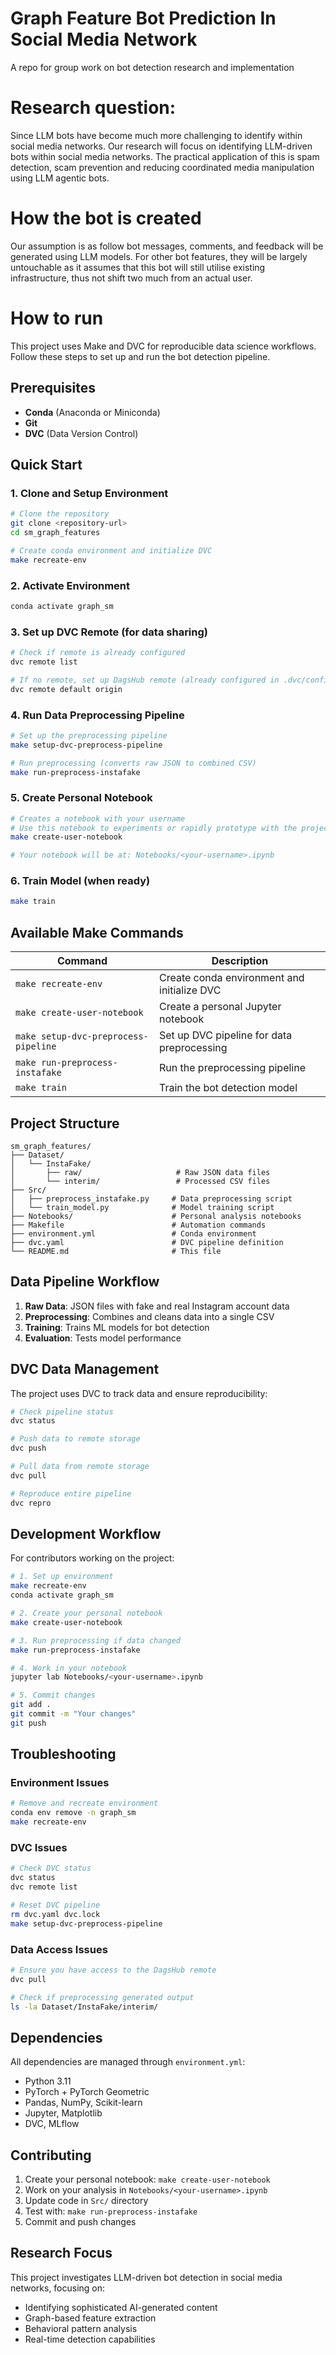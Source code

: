 # Graph Feature Bot Prediction In Social Media Network

A repo for group work on bot detection research and implementation

# Research question:

Since LLM bots have become much more challenging to identify within social media networks. Our research will focus on identifying LLM-driven bots within social media networks. The practical application of this is spam detection, scam prevention and reducing coordinated media manipulation using LLM agentic bots.


# How the bot is created

Our assumption is as follow bot messages, comments, and feedback will be generated using LLM models. For other bot features, they will be largely untouchable as it assumes that this bot will still utilise existing infrastructure, thus not shift two much from an actual user.

# How to run

This project uses Make and DVC for reproducible data science workflows. Follow these steps to set up and run the bot detection pipeline.

## Prerequisites

- **Conda** (Anaconda or Miniconda)
- **Git**
- **DVC** (Data Version Control)

## Quick Start

### 1. Clone and Setup Environment
```bash
# Clone the repository
git clone <repository-url>
cd sm_graph_features

# Create conda environment and initialize DVC
make recreate-env
```

### 2. Activate Environment
```bash
conda activate graph_sm
```

### 3. Set up DVC Remote (for data sharing)
```bash
# Check if remote is already configured
dvc remote list

# If no remote, set up DagsHub remote (already configured in .dvc/config)
dvc remote default origin
```

### 4. Run Data Preprocessing Pipeline
```bash
# Set up the preprocessing pipeline
make setup-dvc-preprocess-pipeline

# Run preprocessing (converts raw JSON to combined CSV)
make run-preprocess-instafake
```

### 5. Create Personal Notebook
```bash
# Creates a notebook with your username
# Use this notebook to experiments or rapidly prototype with the project
make create-user-notebook

# Your notebook will be at: Notebooks/<your-username>.ipynb
```

### 6. Train Model (when ready)
```bash
make train
```

## Available Make Commands

| Command | Description |
|---------|-------------|
| `make recreate-env` | Create conda environment and initialize DVC |
| `make create-user-notebook` | Create a personal Jupyter notebook |
| `make setup-dvc-preprocess-pipeline` | Set up DVC pipeline for data preprocessing |
| `make run-preprocess-instafake` | Run the preprocessing pipeline |
| `make train` | Train the bot detection model |

## Project Structure

```
sm_graph_features/
├── Dataset/
│   └── InstaFake/
│       ├── raw/                     # Raw JSON data files
│       └── interim/                 # Processed CSV files
├── Src/
│   ├── preprocess_instafake.py     # Data preprocessing script
│   └── train_model.py              # Model training script
├── Notebooks/                      # Personal analysis notebooks
├── Makefile                        # Automation commands
├── environment.yml                 # Conda environment
├── dvc.yaml                        # DVC pipeline definition
└── README.md                       # This file
```

## Data Pipeline Workflow

1. **Raw Data**: JSON files with fake and real Instagram account data
2. **Preprocessing**: Combines and cleans data into a single CSV
3. **Training**: Trains ML models for bot detection
4. **Evaluation**: Tests model performance

## DVC Data Management

The project uses DVC to track data and ensure reproducibility:

```bash
# Check pipeline status
dvc status

# Push data to remote storage
dvc push

# Pull data from remote storage
dvc pull

# Reproduce entire pipeline
dvc repro
```

## Development Workflow

For contributors working on the project:

```bash
# 1. Set up environment
make recreate-env
conda activate graph_sm

# 2. Create your personal notebook
make create-user-notebook

# 3. Run preprocessing if data changed
make run-preprocess-instafake

# 4. Work in your notebook
jupyter lab Notebooks/<your-username>.ipynb

# 5. Commit changes
git add .
git commit -m "Your changes"
git push
```

## Troubleshooting

### Environment Issues
```bash
# Remove and recreate environment
conda env remove -n graph_sm
make recreate-env
```

### DVC Issues
```bash
# Check DVC status
dvc status
dvc remote list

# Reset DVC pipeline
rm dvc.yaml dvc.lock
make setup-dvc-preprocess-pipeline
```

### Data Access Issues
```bash
# Ensure you have access to the DagsHub remote
dvc pull

# Check if preprocessing generated output
ls -la Dataset/InstaFake/interim/
```

## Dependencies

All dependencies are managed through `environment.yml`:
- Python 3.11
- PyTorch + PyTorch Geometric
- Pandas, NumPy, Scikit-learn
- Jupyter, Matplotlib
- DVC, MLflow

## Contributing

1. Create your personal notebook: `make create-user-notebook`
2. Work on your analysis in `Notebooks/<your-username>.ipynb`
3. Update code in `Src/` directory
4. Test with: `make run-preprocess-instafake`
5. Commit and push changes

## Research Focus

This project investigates LLM-driven bot detection in social media networks, focusing on:
- Identifying sophisticated AI-generated content
- Graph-based feature extraction
- Behavioral pattern analysis
- Real-time detection capabilities

